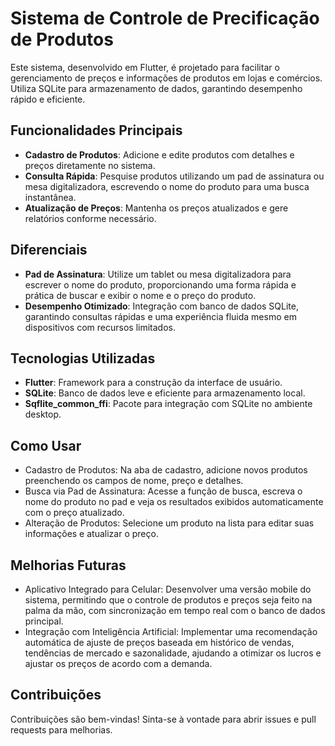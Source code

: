 # Sistema de Controle de Precificação de Produtos

Este sistema, desenvolvido em Flutter, é projetado para facilitar o gerenciamento de preços e informações de produtos em lojas e comércios. Utiliza SQLite para armazenamento de dados, garantindo desempenho rápido e eficiente.

## Funcionalidades Principais

- **Cadastro de Produtos**: Adicione e edite produtos com detalhes e preços diretamente no sistema.
- **Consulta Rápida**: Pesquise produtos utilizando um pad de assinatura ou mesa digitalizadora, escrevendo o nome do produto para uma busca instantânea.
- **Atualização de Preços**: Mantenha os preços atualizados e gere relatórios conforme necessário.

## Diferenciais

- **Pad de Assinatura**: Utilize um tablet ou mesa digitalizadora para escrever o nome do produto, proporcionando uma forma rápida e prática de buscar e exibir o nome e o preço do produto.
- **Desempenho Otimizado**: Integração com banco de dados SQLite, garantindo consultas rápidas e uma experiência fluida mesmo em dispositivos com recursos limitados.

## Tecnologias Utilizadas

- **Flutter**: Framework para a construção da interface de usuário.
- **SQLite**: Banco de dados leve e eficiente para armazenamento local.
- **Sqflite_common_ffi**: Pacote para integração com SQLite no ambiente desktop.

## Como Usar
- Cadastro de Produtos: Na aba de cadastro, adicione novos produtos preenchendo os campos de nome, preço e detalhes.
- Busca via Pad de Assinatura: Acesse a função de busca, escreva o nome do produto no pad e veja os resultados exibidos automaticamente com o preço atualizado.
- Alteração de Produtos: Selecione um produto na lista para editar suas informações e atualizar o preço.

## Melhorias Futuras
- Aplicativo Integrado para Celular: Desenvolver uma versão mobile do sistema, permitindo que o controle de produtos e preços seja feito na palma da mão, com sincronização em tempo real com o banco de dados principal.
- Integração com Inteligência Artificial: Implementar uma recomendação automática de ajuste de preços baseada em histórico de vendas, tendências de mercado e sazonalidade, ajudando a otimizar os lucros e ajustar os preços de acordo com a demanda.

## Contribuições
Contribuições são bem-vindas! Sinta-se à vontade para abrir issues e pull requests para melhorias.
